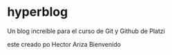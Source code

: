 # hyperblog
Un blog increíble para el curso de Git y Github de Platzi

este creado po Hector Ariza
Bienvenido
